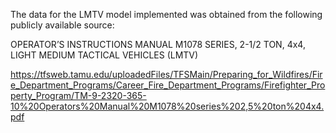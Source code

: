 The data for the LMTV model implemented was obtained from the following publicly available source:

OPERATOR’S INSTRUCTIONS MANUAL M1078 SERIES, 2-1/2 TON, 4x4, LIGHT MEDIUM TACTICAL VEHICLES (LMTV)

https://tfsweb.tamu.edu/uploadedFiles/TFSMain/Preparing_for_Wildfires/Fire_Department_Programs/Career_Fire_Department_Programs/Firefighter_Property_Program/TM-9-2320-365-10%20Operators%20Manual%20M1078%20series%202,5%20ton%204x4.pdf

